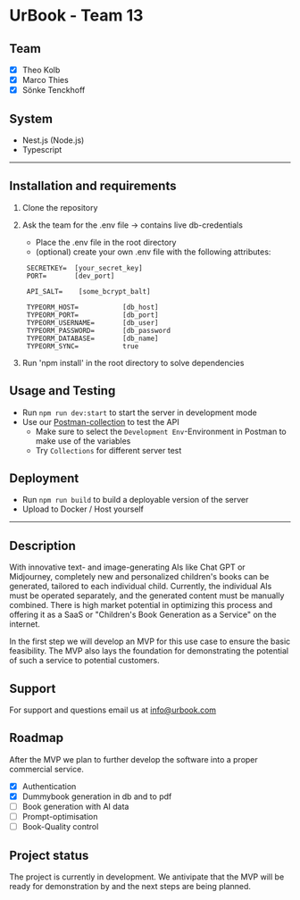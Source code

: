 # UrBook - Team 13

## Team
- [x] Theo Kolb
- [x] Marco Thies
- [x] Sönke Tenckhoff

## System
- Nest.js (Node.js)
- Typescript

***

## Installation and requirements
1) Clone the repository
2) Ask the team for the .env file -> contains live db-credentials
   - Place the .env file in the root directory
   - (optional) create your own .env file with the following attributes:
   
   ```
    SECRETKEY=  [your_secret_key]
    PORT=       [dev_port]

    API_SALT=    [some_bcrypt_balt]

    TYPEORM_HOST=           [db_host]
    TYPEORM_PORT=           [db_port]
    TYPEORM_USERNAME=       [db_user]
    TYPEORM_PASSWORD=       [db_password
    TYPEORM_DATABASE=       [db_name]
    TYPEORM_SYNC=           true

   ```
3) Run 'npm install' in the root directory to solve dependencies

## Usage and Testing
- Run `npm run dev:start` to start the server in development mode
- Use our [Postman-collection](https://lunar-rocket-10344.postman.co/workspace/7e704c2b-6900-4e9a-bcc4-36b2ea9c021f) to test the API
  - Make sure to select the `Development Env`-Environment in Postman to make use of the variables
  - Try `Collections` for different server test

## Deployment
- Run `npm run build` to build a deployable version of the server
- Upload to Docker / Host yourself

***

## Description
With innovative text- and image-generating AIs like Chat GPT or Midjourney, completely new and personalized children's books can be generated, tailored to each individual child. 
Currently, the individual AIs must be operated separately, and the generated content must be manually combined. 
There is high market potential in optimizing this process and offering it as a SaaS or "Children's Book Generation as a Service" on the internet.

In the first step we will develop an MVP for this use case to ensure the basic feasibility. 
The MVP also lays the foundation for demonstrating the potential of such a service to potential customers.

## Support
For support and questions email us at info@urbook.com

## Roadmap
After the MVP we plan to further develop the software into a proper commercial service.

- [x] Authentication
- [x] Dummybook generation in db and to pdf
- [ ] Book generation with AI data
- [ ] Prompt-optimisation
- [ ] Book-Quality control

## Project status
The project is currently in development. We antivipate that the MVP will be ready for demonstration by and the next steps are being planned.